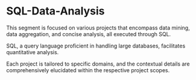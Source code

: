 # SQL-Data-Analysis
This segment is focused on various projects that encompass data mining, data aggregation, and concise analysis, all executed through SQL. 

SQL, a query language proficient in handling large databases, facilitates quantitative analysis. 

Each project is tailored to specific domains, and the contextual details are comprehensively elucidated within the respective project scopes.
